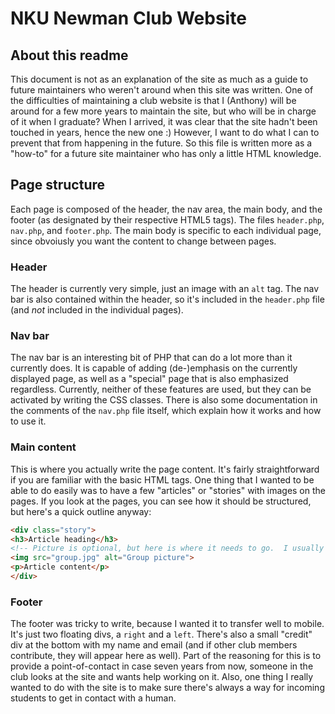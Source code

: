 # NKU Newman Club Website

## About this readme
This document is not as an explanation of the site as much as a guide to future maintainers who weren't around when this site was written.  One of the difficulties of maintaining a club website is that I (Anthony) will be around for a few more years to maintain the site, but who will be in charge of it when I graduate?  When I arrived, it was clear that the site hadn't been touched in years, hence the new one :)  However, I want to do what I can to prevent that from happening in the future.  So this file is written more as a "how-to" for a future site maintainer who has only a little HTML knowledge.

## Page structure
Each page is composed of the header, the nav area, the main body, and the footer (as designated by their respective HTML5 tags).  The files `header.php`, `nav.php`, and `footer.php`.  The main body is specific to each individual page, since obvoiusly you want the content to change between pages.

### Header
The header is currently very simple, just an image with an `alt` tag.  The nav bar is also contained within the header, so it's included in the `header.php` file (and *not* included in the individual pages).

### Nav bar
The nav bar is an interesting bit of PHP that can do a lot more than it currently does.  It is capable of adding (de-)emphasis on the currently displayed page, as well as a "special" page that is also emphasized regardless. Currently, neither of these features are used, but they can be activated by writing the CSS classes.
There is also some documentation in the comments of the `nav.php` file itself, which explain how it works and how to use it.

### Main content
This is where you actually write the page content.  It's fairly straightforward if you are familiar with the basic HTML tags.
One thing that I wanted to be able to do easily was to have a few "articles" or "stories" with images on the pages.  If you look at the pages, you can see how it should be structured, but here's a quick outline anyway:
```html
<div class="story">
<h3>Article heading</h3>
<!-- Picture is optional, but here is where it needs to go.  I usually link to a high-res version as well -->
<img src="group.jpg" alt="Group picture">
<p>Article content</p>
</div>
```

### Footer
The footer was tricky to write, because I wanted it to transfer well to mobile.  It's just two floating divs, a `right` and a `left`.
There's also a small "credit" div at the bottom with my name and email (and if other club members contribute, they will appear here as well).  Part of the reasoning for this is to provide a point-of-contact in case seven years from now, someone in the club looks at the site and wants help working on it.  Also, one thing I really wanted to do with the site is to make sure there's always a way for incoming students to get in contact with a human.
